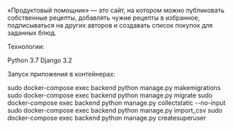 «Продуктовый помощник» — это сайт, на котором можно публиковать собственные рецепты,
добавлять чужие рецепты в избранное, подписываться на других авторов и создавать список покупок для заданных блюд.

Технологии:

Python 3.7
Django 3.2

Запуск приложения в контейнерах:

sudo docker-compose exec backend python manage.py makemigrations
sudo docker-compose exec backend python manage.py migrate
sudo docker-compose exec backend python manage.py collectstatic --no-input
sudo docker-compose exec backend python manage.py import_csv
sudo docker-compose exec backend python manage.py createsuperuser